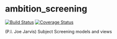 # ambition_screening

[![Build Status](https://travis-ci.org/botswana-harvard/ambition-screening.svg?branch=develop)](https://travis-ci.org/botswana-harvard/ambition-screening) [![Coverage Status](https://coveralls.io/repos/github/botswana-harvard/ambition-screening/badge.svg?branch=develop)](https://coveralls.io/github/botswana-harvard/ambition-screening?branch=develop)


(P.I. Joe Jarvis) Subject Screening models and views
